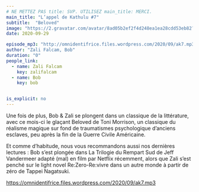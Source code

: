 ```yaml
---
# NE METTEZ PAS title: SVP. UTILISEZ main_title: MERCI.
main_title: "L’appel de Kathulu #7"
subtitle:  "Beloved"
image: "https://2.gravatar.com/avatar/8ad05b2ef2f4d248ea1ea28cdd53eb82?s=96&d=identicon&r=G"
date: 2020-09-29

episode_mp3: "http://omnidentifrice.files.wordpress.com/2020/09/ak7.mp3"
author: "Zali Falcam, Bob"
duration: "0"
people_link: 
  - name: Zali Falcam
    key: zalifalcam
  - name: Bob
    key: bob


is_explicit: no
---
```


<PodcastHeader/>

<!-- ECRIRE LA DESCRIPTION DE L'EPISODE SOUS CETTE LIGNE -->

<p>Une fois de plus, Bob &amp; Zali se plongent dans un classique de la littérature, avec ce mois-ci le glaçant&nbsp;Beloved de Toni Morrison, un classique du réalisme magique sur fond de traumatismes psychologique d’anciens esclaves, peu après la fin de la Guerre Civile Américaine.</p>



<p>Et comme d’habitude, nous vous recommandons aussi nos dernières lectures :&nbsp;Bob s’est plongée dans La Trilogie du Rempart Sud&nbsp;de Jeff Vandermeer adapté (mal) en film par Netflix récemment, alors que Zali s’est penché sur le light novel&nbsp;Re:Zero-Re:vivre dans un autre monde à partir de zéro de Tappei Nagatsuki.</p>



 
<a href="https://omnidentifrice.files.wordpress.com/2020/09/ak7.mp3" rel="nofollow">https://omnidentifrice.files.wordpress.com/2020/09/ak7.mp3</a>
 


